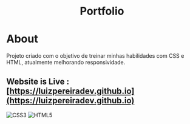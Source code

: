 <div align="center"><h1> Portfolio </h1> </div>

# About
Projeto criado com o objetivo de treinar minhas habilidades com CSS e HTML, atualmente melhorando responsividade.

## Website is Live : [https://luizpereiradev.github.io](https://luizpereiradev.github.io)


![CSS3](https://img.shields.io/badge/css3-%231572B6.svg?style=for-the-badge&logo=css3&logoColor=white)
![HTML5](https://img.shields.io/badge/html5-%23E34F26.svg?style=for-the-badge&logo=html5&logoColor=white)
